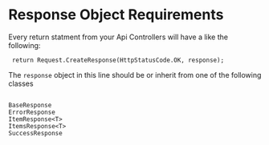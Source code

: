 ﻿# Response Object Requirements

Every return statment from your Api Controllers will have a like the following:
```
 return Request.CreateResponse(HttpStatusCode.OK, response);

```

The `response` object in this line should be or inherit from one of the following classes

```

BaseResponse
ErrorResponse
ItemResponse<T>  
ItemsResponse<T> 
SuccessResponse

```
